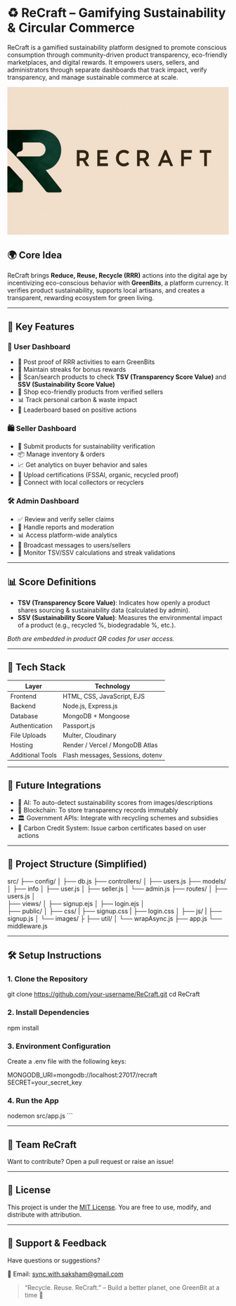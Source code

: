# ♻️ ReCraft – Gamifying Sustainability & Circular Commerce

ReCraft is a gamified sustainability platform designed to promote conscious consumption through community-driven product transparency, eco-friendly marketplaces, and digital rewards. It empowers users, sellers, and administrators through separate dashboards that track impact, verify transparency, and manage sustainable commerce at scale.

![ReCraft Banner](./src/public/images/recraft-banner.png)

## 🌍 Core Idea
ReCraft brings **Reduce, Reuse, Recycle (RRR)** actions into the digital age by incentivizing eco-conscious behavior with **GreenBits**, a platform currency. It verifies product sustainability, supports local artisans, and creates a transparent, rewarding ecosystem for green living.

---

## 🚀 Key Features

### 👤 User Dashboard
- 📱 Post proof of RRR activities to earn GreenBits
- 🏅 Maintain streaks for bonus rewards
- 🧾 Scan/search products to check **TSV (Transparency Score Value)** and **SSV (Sustainability Score Value)**
- 🛒 Shop eco-friendly products from verified sellers
- 📊 Track personal carbon & waste impact
- 🥇 Leaderboard based on positive actions

### 🛍️ Seller Dashboard
- 🧾 Submit products for sustainability verification
- 📦 Manage inventory & orders
- 📈 Get analytics on buyer behavior and sales
- 🪪 Upload certifications (FSSAI, organic, recycled proof)
- 🔗 Connect with local collectors or recyclers

### 🛠️ Admin Dashboard
- ✅ Review and verify seller claims
- 🚩 Handle reports and moderation
- 📊 Access platform-wide analytics
- 📢 Broadcast messages to users/sellers
- 📝 Monitor TSV/SSV calculations and streak validations

---

## 📊 Score Definitions

- **TSV (Transparency Score Value)**: Indicates how openly a product shares sourcing & sustainability data (calculated by admin).
- **SSV (Sustainability Score Value)**: Measures the environmental impact of a product (e.g., recycled %, biodegradable %, etc.).

*Both are embedded in product QR codes for user access.*

---

## 🧠 Tech Stack

| Layer             | Technology                        |
|------------------|-----------------------------------|
| Frontend         | HTML, CSS, JavaScript, EJS        |
| Backend          | Node.js, Express.js               |
| Database         | MongoDB + Mongoose                |
| Authentication   | Passport.js                       |
| File Uploads     | Multer, Cloudinary                |
| Hosting          | Render / Vercel / MongoDB Atlas   |
| Additional Tools | Flash messages, Sessions, dotenv  |

---

## 🧪 Future Integrations

- 🤖 AI: To auto-detect sustainability scores from images/descriptions
- 🔗 Blockchain: To store transparency records immutably
- 🏛️ Government APIs: Integrate with recycling schemes and subsidies
- 🧾 Carbon Credit System: Issue carbon certificates based on user actions

---

## 📁 Project Structure (Simplified)


src/
├── config/
│   ├── db.js
├── controllers/
│   ├── users.js
├── models/
│   ├── info
│        ├── user.js
│        ├── seller.js
│        └── admin.js
├── routes/
│   ├── users.js
│   
├── views/
│   ├── signup.ejs
│   ├── login.ejs
│   
├── public/
│   ├── css/
|        ├── signup.css
|        ├── login.css
│   ├── js/
|        ├── signup.js
│   └── images/
├
├── util/
│   └── wrapAsync.js
├── app.js
└── middleware.js

---

## 🛠️ Setup Instructions

### 1. Clone the Repository
git clone https://github.com/your-username/ReCraft.git
cd ReCraft

### 2. Install Dependencies

npm install


### 3. Environment Configuration

Create a .env file with the following keys:


MONGODB_URI=mongodb://localhost:27017/recraft
SECRET=your_secret_key

### 4. Run the App

nodemon src/app.js
\`\`\`

---

## 👥 Team ReCraft


Want to contribute? Open a pull request or raise an issue!

---

## 📝 License

This project is under the [MIT License](./LICENSE). You are free to use, modify, and distribute with attribution.

---

## 🙌 Support & Feedback

Have questions or suggestions?

📧 Email: [sync.with.saksham@gmail.com](mailto:sync.with.saksham@gmail.com)

> “Recycle. Reuse. ReCraft.” – Build a better planet, one GreenBit at a time 🌱
